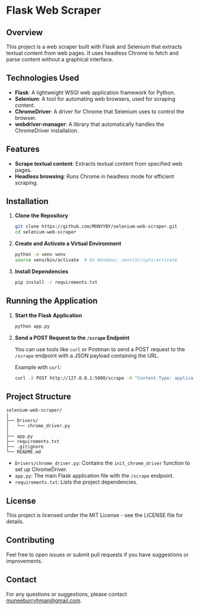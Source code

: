 # Flask Web Scraper

## Overview

This project is a web scraper built with Flask and Selenium that extracts textual content from web pages. It uses headless Chrome to fetch and parse content without a graphical interface.

## Technologies Used

- **Flask**: A lightweight WSGI web application framework for Python.
- **Selenium**: A tool for automating web browsers, used for scraping content.
- **ChromeDriver**: A driver for Chrome that Selenium uses to control the browser.
- **webdriver-manager**: A library that automatically handles the ChromeDriver installation.

## Features

- **Scrape textual content**: Extracts textual content from specified web pages.
- **Headless browsing**: Runs Chrome in headless mode for efficient scraping.

## Installation

1. **Clone the Repository**

   ```bash
   git clone https://github.com/MUNYYBY/selenium-web-scraper.git
   cd selenium-web-scraper
   ```

2. **Create and Activate a Virtual Environment**

   ```bash
   python -m venv venv
   source venv/bin/activate  # On Windows: venv\Scripts\activate
   ```

3. **Install Dependencies**

   ```bash
   pip install -r requirements.txt
   ```

## Running the Application

1. **Start the Flask Application**

   ```bash
   python app.py
   ```

2. **Send a POST Request to the `/scrape` Endpoint**

   You can use tools like `curl` or Postman to send a POST request to the `/scrape` endpoint with a JSON payload containing the URL.

   Example with `curl`:

   ```bash
   curl -X POST http://127.0.0.1:5000/scrape -H "Content-Type: application/json" -d '{"url": "http://example.com"}'
   ```

## Project Structure

```
selenium-web-scraper/
│
├── Drivers/
│   └── chrome_driver.py
│
├── app.py
├── requirements.txt
├── .gitignore
└── README.md
```

- `Drivers/chrome_driver.py`: Contains the `init_chrome_driver` function to set up ChromeDriver.
- `app.py`: The main Flask application file with the `/scrape` endpoint.
- `requirements.txt`: Lists the project dependencies.

## License

This project is licensed under the MIT License - see the LICENSE file for details.

## Contributing

Feel free to open issues or submit pull requests if you have suggestions or improvements.

## Contact

For any questions or suggestions, please contact muneeburryhman@gmail.com.
